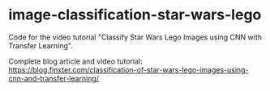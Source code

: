 # image-classification-star-wars-lego

Code for the video tutorial "Classify Star Wars Lego Images using CNN with Transfer Learning".

Complete blog article and video tutorial: https://blog.finxter.com/classification-of-star-wars-lego-images-using-cnn-and-transfer-learning/
